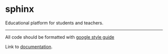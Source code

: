 # sphinx

Educational platform for students and teachers.<hr>

All code should be formatted with [google style guide](https://google.github.io/styleguide/javaguide.html)<br>

Link to [documentation](https://docs.google.com/document/d/1EyfnNCEW_MZBdcD5Fk0VlA6gbPNhhyPD/edit?usp=sharing&ouid=111862973845179537106&rtpof=true&sd=true).

